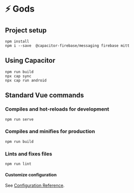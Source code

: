 # ⚡️ Gods

## Project setup
```
npm install
npm i --save  @capacitor-firebase/messaging firebase mitt
```

## Using Capacitor
```
npm run build
npx cap sync
npx cap run android
```

## Standard Vue commands

### Compiles and hot-reloads for development
```
npm run serve
```

### Compiles and minifies for production
```
npm run build
```

### Lints and fixes files
```
npm run lint
```

#### Customize configuration
See [Configuration Reference](https://cli.vuejs.org/config/).

